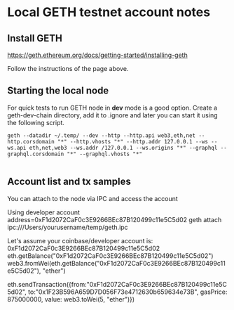 # Local GETH testnet account notes

## Install GETH

https://geth.ethereum.org/docs/getting-started/installing-geth

Follow the instructions of the page above.

## Starting the local node

For quick tests to run GETH node in **dev** mode is a good option.
Create a geth-dev-chain directory, add it to .ignore and later you can start it using the following script.

```shell
geth --datadir ~/.temp/ --dev --http --http.api web3,eth,net --http.corsdomain "*" --http.vhosts "*" --http.addr 127.0.0.1 --ws --ws.api eth,net,web3 --ws.addr /127.0.0.1 --ws.origins "*" --graphql --graphql.corsdomain "*" --graphql.vhosts "*"
 
```

## Account list and tx samples

You can attach to the node via IPC and access the account 

Using developer account address=0xF1d2072CaF0c3E9266BEc87B120499c11e5C5d02
geth attach ipc:///Users/yourusername/temp/geth.ipc

Let's assume your coinbase/developer account is:
0xF1d2072CaF0c3E9266BEc87B120499c11e5C5d02
eth.getBalance("0xF1d2072CaF0c3E9266BEc87B120499c11e5C5d02")
web3.fromWei(eth.getBalance("0xF1d2072CaF0c3E9266BEc87B120499c11e5C5d02"), "ether")

eth.sendTransaction({from:"0xF1d2072CaF0c3E9266BEc87B120499c11e5C5d02", to:"0x1F23B596A659D7D056F73e4712630b659634e73B", gasPrice: 875000000, value: web3.toWei(5, "ether")})
